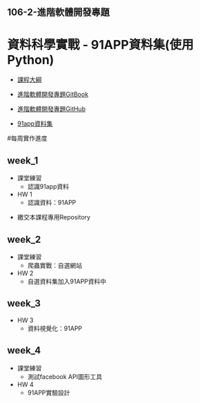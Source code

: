 
## 106-2-進階軟體開發專題

# 資料科學實戰 - 91APP資料集(使用Python)

- [課程大綱](https://nol.ntu.edu.tw/nol/coursesearch/print_table.php?course_id=H03%2005010&class=&dpt_code=H020&ser_no=76833&semester=106-2&lang=CH)

- [進階軟體開發專題GitBook](https://pecu.gitbooks.io/python_/content/)
- [進階軟體開發專題GitHub](https://github.com/NTU-CSX-Project/106-2PythonSampleCode)
- [91app資料集](https://drive.google.com/drive/folders/1g7Q81jHDXpJcWdhJEDl8h_wS_XmODgiB?usp=sharing)

#每周實作進度

## week_1
+ 課堂練習
  + 認識91app資料
+ HW 1
  + 認識資料：91APP 
- 繳交本課程專用Repository

## week_2
+ 課堂練習
  + 爬蟲實戰：自選網站 
+ HW 2
  + 自選資料集加入91APP資料中 

## week_3
+ HW 3
  + 資料視覺化：91APP 
   
## week_4
+ 課堂練習
  + 測試facebook API圖形工具 
+ HW 4
  + 91APP實驗設計

